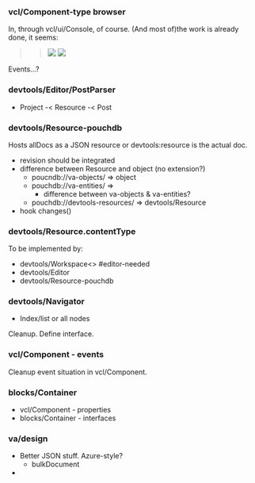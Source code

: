 ### vcl/Component-type browser

In, through vcl/ui/Console, of course. (And most of)the work is already done, it seems:

>> ![](https://i.snipboard.io/57wgtC.jpg?2x)
>> ![](https://i.snipboard.io/QrI3Gm.jpg?2x)

Events...?

### devtools/Editor<md>/PostParser

* Project -< Resource -< Post

### devtools/Resource-pouchdb

Hosts allDocs as a JSON resource or devtools:resource is the actual doc.

* revision should be integrated
* difference between Resource and object (no extension?)
	* poucndb://va-objects/ => object
	* pouchdb://va-entities/ =>
		* difference between va-objects & va-entities?
	* pouchdb://devtools-resources/ => devtools/Resource
* hook changes()

### devtools/Resource.contentType

To be implemented by:

* devtools/Workspace<> #editor-needed
* devtools/Editor
* devtools/Resource-pouchdb

### devtools/Navigator

* Index/list or all nodes

Cleanup. Define interface.

### vcl/Component - events

Cleanup event situation in vcl/Component.

### blocks/Container

* vcl/Component - properties
* blocks/Container - interfaces

### va/design

* Better JSON stuff. Azure-style?
	* bulkDocument
* 